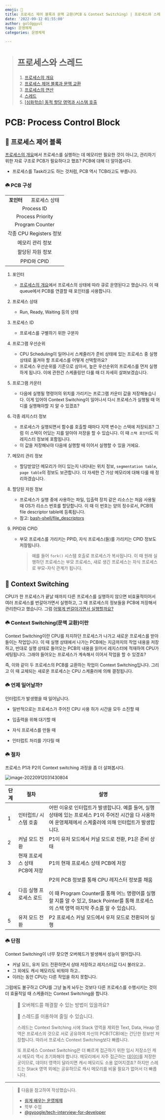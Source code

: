 ```yaml
---
emoji: 👮
title: 프로세스 제어 블록과 문맥 교환(PCB & Context Switching) | 프로세스와 스레드
date: '2022-09-12 01:55:00'
author: goldggyul
tags: 운영체제
categories: 운영체제

---
```


> # 프로세스와 스레드
>
> 1. [프로세스의 개요](https://goldggyul.github.io/os-001-process/)
> 2. [프로세스 제어 블록과 문맥 교환](https://goldggyul.github.io/os-002-pcb/)
> 3. [프로세스의 연산](https://goldggyul.github.io/os-003-process-struct/)
> 4. [스레드](https://goldggyul.github.io/os-004-thread/)
> 5. [[심화학습] 동적 할당 영역과 시스템 호출](https://goldggyul.github.io/os-005-system-call/)

# PCB: Process Control Block

## 📌 프로세스 제어 블록

[프로세스의 개요](https://goldggyul.github.io/os-001-process/)에서 프로세스를 실행하는 데 메모리만 필요한 것이 아니고, 관리하기 위한 자료 구조로 PCB가 필요하다고 했죠? PCB에 대해 더 알아봅시다.

- 프로세스를  Task라고도 하는 것처럼, PCB 역시 TCB라고도 부릅니다.

### ☘️ PCB 구성

<table style="text-align: center;">
  <tr>
    <td><strong>포인터</strong></td>
    <td>프로세스 상태</td>
  </tr>
  <tr>
    <td colspan="2">Process ID</td>
  </tr>
  <tr>
    <td colspan="2">Process Priority</td>
  </tr>
    <tr>
    <td colspan="2">Program Counter</td>
  </tr>
  <tr>
    <td colspan="2">각종 CPU Registers 정보</td>
  </tr>
  <tr>
    <td colspan="2">메모리 관리 정보</td>
  </tr>
  <tr>
    <td colspan="2">할당된 자원 정보</td>
  </tr>
  <tr>
    <td colspan="2">PPID와 CPID</td>
  </tr>

</table>

1. 포인터
   - [프로세스의 개요](https://goldggyul.github.io/os-001-process/)에서 프로세스의 상태에 따라 큐로 운영된다고 했습니다. 이 때 queue에서 PCB를 연결할 때 포인터를 사용합니다.
2. 프로세스 상태
   - Run, Ready, Waiting 등의 상태
3. 프로세스 ID
   - 프로세스를 구별하기 위한 구분자
4. 프로그램 우선순위
   - CPU Scheduling이 일어나서 스케줄러가 준비 상태에 있는 프로세스 중 실행 상태로 옮겨야 할 프로세스를 어떻게 선택할까요?
   - 프로세스 우선순위를 기준으로 삼아서, 높은 우선순위의 프로세스를 먼저 실행하게 됩니다. 이에 관한건 스케줄링만 다룰 때 더 자세히 살펴보겠습니다.
5. 프로그램 카운터
   - 다음에 실행될 명령어의 위치를 가리키는 프로그램 카운터 값을 저장해놓습니다. 이게 있어야 Context Switching이 일어나서 다시 프로세스가 실행될 때 어디를 실행해야할 지 알 수 있겠죠?
6. 각종 레지스터 정보
   - 프로세스가 실행되면서 함수를 호출할 때마다 지역 변수는 스택에 저장되죠? 그럼 이 스택이 어딨는 지를 알아야 저장을 할 수 있습니다. 이 때 `스택 포인터`도 이 레지스터 정보에 포함됩니다.
   - 이 값을 저장해놔야 다음에 실행할 때 이어서 실행할 수 있을 거에요.

7. 메모리 관리 정보
   - 할당받았던 메모리가 어디 있는지 나타내는 위치 정보, `segmentation table`, `page table`의 정보도 보관합니다. 더 자세한 건 가상 메모리에 대해 다룰 때 정리하겠습니다.
8. 할당된 자원 정보
   - 프로세스가 실행 중에 사용하는 파일, 입출력 장치 같은 리소스는 처음 사용될 때 OS가 리소스 번호를 할당합니다. 이 때 이 번호는 양의 정수로서, PCB의 file descriptor table에 등록됩니다. 
   - 참고: [bash-shell/file_descriptors](https://mug896.github.io/bash-shell/file_descriptors.html)
9. PPID와 CPID
   - 부모 프로세스를 가리키는 PPID, 자식 프로세스(들)를 가리키는 CPID 정보도 저장됩니다.
   
     >예를 들어 `fork()` 시스템 호출로 프로세스가 복사됩니다. 이 때 원래 실행하던 프로세스는 부모 프로세스, 새로 생긴 프로세스는 자식 프로세스로 부모-자식 관계가 됩니다.

## 📌 Context Switching

CPU가 한 프로세스가 끝날 때까지 다른 프로세스를 실행하지 않으면 비효율적이어서  여러 프로세스를 번갈아가면서 실행하고, 그 때 프로세스의 정보들을 PCB에 저장해서 관리한다고 했습니다. 그럼 <u>어떻게 번갈아가면서 실행할까요?</u>

### ☘️ Context Switching(문맥 교환)이란

Context Switching이란 CPU를 차지하던 프로세스가 나가고 새로운 프로세스를 받아들이는 작업입니다. 이 때 실행 상태에서 나가는 PCB에는 지금까지의 작업 내용을 저장하고, 반대로 실행 상태로 들어오는 PCB의 내용을 읽어서 레지스터에 적재하여 CPU가 세팅됩니다. 그래야 들어오는 프로세스가 계속해서 이어서 작업을 할 수 있겠죠?

즉, 이와 같이 두 프로세스의  PCB를 교환하는 작업이 Context Switching입니다. 그리고 이 때 교체되는 새로운 프로세스는 CPU 스케줄러에 의해 결정됩니다.

### ☘️ 언제 일어날까?

인터럽트가 발생했을 때 일어납니다.

- 일반적으로는 프로세스가 주어진 CPU 사용 허가 시간을 모두 소진할 때

- 입출력을 위해 대기할 때

- 자식 프로세스를 만들 때
- 인터럽트 처리를 기다릴 때

### ☘️ 절차

프로세스 P1과  P2의 Context switching 과정을 좀 더 살펴봅시다.

![image-20220912031430804](./image-20220912031430804.png)

| 단계 | 절차                          | 설명                                                         |
| ---- | ----------------------------- | ------------------------------------------------------------ |
| 1    | 인터럽트/ 시스템 호출         | 어떤 이유로 인터럽트가 발생합니다. 예를 들어, 실행 상태에 있는 프로세스 P1이 주어진 시간을 다 사용하여 운영체제에서 스케줄러에 의해 인터럽트가 발생합니다. |
| 2    | 커널 모드 전환                | P1이 유저 모드에서 커널 모드로 전환, P1은 준비 상태          |
| 3    | 현재 프로세스 상태 PCB에 저장 | P1의 현재 프로세스 상태 PCB에 저장                           |
| 4    | 다음 실행 프로세스 로드       | P2의 PCB 정보를 통해 CPU 레지스터 정보를 채움<br /><br />이 때 Program Counter를 통해 어느 명령어를 실행할 지를 알 수 있고, Stack Pointer를 통해 프로세스의 스택 영역 마지막 주소를 알 수 있습니다. |
| 5    | 유저 모드 전환                | P2 프로세스 커널 모드에서 유저 모드로 전환되어 실행          |

### ☘️  단점

Context Switching이 너무 잦으면 오버헤드가 발생해서 성능이 떨어집니다.

- 커널 모드, 유저 모드 전환하면서 상태 저장하고 레지스터값 다시 불러오고..
- 그 외에도 캐시 메모리도 비워야 하고..
- 이러는 동안  CPU는 다른 작업을 하지 못합니다.

그럼에도 불구하고 CPU를 그냥 놀게 놔두는 것보다 다른 프로세스를 수행시키는 것이 더 효율적일 때 스케줄러는 Context Switching을 합니다.

> <span style="font-size:110%">
>
> 🙋 오버헤드를 해결할 수 있는 방법이 있을까요?
>
> 👮 스레드를 이용하여 줄일 수 있습니다.
>
> </span>
>
> 스레드는 Context Switching 시에 Stack 영역을 제외한 Text, Data, Heap 영역은 프로세스의 것으로 서로 공유하여 자신의 PCB(TCB)에는 간단한 정보만 저장합니다. 따라서 프로세스 Context Switching보다 빠릅니다.
>
> 또 프로세스 Context Switching은 더 빠르게 접근하기 위한 임시 저장소인 캐시 메모리 역시 초기화해야 합니다. 메모리에서 자주 접근하는 <u>데이터</u>를 저장한 곳이므로, 데이터 영역이 달라지면 캐시 메모리도 소용 없어지겠죠? 하지만 스레드는 Stack 영역 외에는 공유하므로 캐시 메모리를 비울 필요가 없어서 더 빠릅니다.

----

> 👀 다음을 참고하여 작성했습니다.
>
> - [쉽게 배우는 운영체제](http://www.yes24.com/Product/Goods/62054527)
> - 학부 수업
> - [@gyoogle/tech-interview-for-developer](https://github.com/gyoogle/tech-interview-for-developer/)



```toc
```

